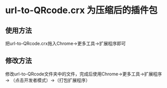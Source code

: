 # url-to-QRcode.crx 为压缩后的插件包

## 使用方法
把url-to-QRcode.crx拖入Chrome->更多工具->扩展程序即可

## 修改方法
修改url-to-QRcode文件夹中的文件，完成后使用Chrome->更多工具->扩展程序 -> （点击开发者模式）->（打包扩展程序）